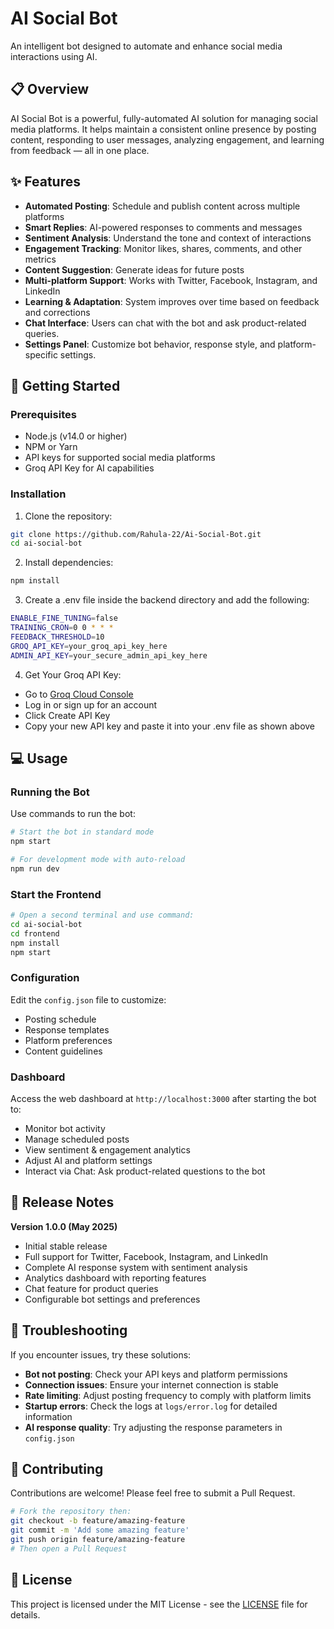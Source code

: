 # AI Social Bot

An intelligent bot designed to automate and enhance social media interactions using AI.

## 📋 Overview

AI Social Bot is a powerful, fully-automated AI solution for managing social media platforms. It helps maintain a consistent online presence by posting content, responding to user messages, analyzing engagement, and learning from feedback — all in one place.

## ✨ Features

- **Automated Posting**: Schedule and publish content across multiple platforms
- **Smart Replies**: AI-powered responses to comments and messages
- **Sentiment Analysis**: Understand the tone and context of interactions
- **Engagement Tracking**: Monitor likes, shares, comments, and other metrics
- **Content Suggestion**: Generate ideas for future posts
- **Multi-platform Support**: Works with Twitter, Facebook, Instagram, and LinkedIn
- **Learning & Adaptation**: System improves over time based on feedback and corrections
- **Chat Interface**: Users can chat with the bot and ask product-related queries.
- **Settings Panel**: Customize bot behavior, response style, and platform-specific settings.

## 🚀 Getting Started

### Prerequisites

- Node.js (v14.0 or higher)
- NPM or Yarn
- API keys for supported social media platforms
- Groq API Key for AI capabilities

### Installation

1. Clone the repository:
```bash
git clone https://github.com/Rahula-22/Ai-Social-Bot.git
cd ai-social-bot
```

2. Install dependencies:
```bash
npm install
```
   
3. Create a .env file inside the backend directory and add the following:
```bash
ENABLE_FINE_TUNING=false
TRAINING_CRON=0 0 * * *
FEEDBACK_THRESHOLD=10
GROQ_API_KEY=your_groq_api_key_here
ADMIN_API_KEY=your_secure_admin_api_key_here
```
4. Get Your Groq API Key:
- Go to [Groq Cloud Console](https://console.groq.com/)
- Log in or sign up for an account
- Click Create API Key
- Copy your new API key and paste it into your .env file as shown above

## 💻 Usage

### Running the Bot

Use commands to run the bot:

```bash
# Start the bot in standard mode
npm start

# For development mode with auto-reload
npm run dev
```
### Start the Frontend
```bash
# Open a second terminal and use command:
cd ai-social-bot
cd frontend
npm install
npm start
```

### Configuration

Edit the `config.json` file to customize:

- Posting schedule
- Response templates
- Platform preferences
- Content guidelines

### Dashboard

Access the web dashboard at `http://localhost:3000` after starting the bot to:

- Monitor bot activity
- Manage scheduled posts
- View sentiment & engagement analytics
- Adjust AI and platform settings
- Interact via Chat: Ask product-related questions to the bot

## 🚀 Release Notes

**Version 1.0.0 (May 2025)**
- Initial stable release
- Full support for Twitter, Facebook, Instagram, and LinkedIn
- Complete AI response system with sentiment analysis
- Analytics dashboard with reporting features
- Chat feature for product queries
- Configurable bot settings and preferences

## 🔧 Troubleshooting

If you encounter issues, try these solutions:

- **Bot not posting**: Check your API keys and platform permissions
- **Connection issues**: Ensure your internet connection is stable
- **Rate limiting**: Adjust posting frequency to comply with platform limits
- **Startup errors**: Check the logs at `logs/error.log` for detailed information
- **AI response quality**: Try adjusting the response parameters in `config.json`

## 🤝 Contributing

Contributions are welcome! Please feel free to submit a Pull Request.

```bash
# Fork the repository then:
git checkout -b feature/amazing-feature
git commit -m 'Add some amazing feature'
git push origin feature/amazing-feature
# Then open a Pull Request
```

## 📄 License

This project is licensed under the MIT License - see the [LICENSE](LICENSE) file for details.
